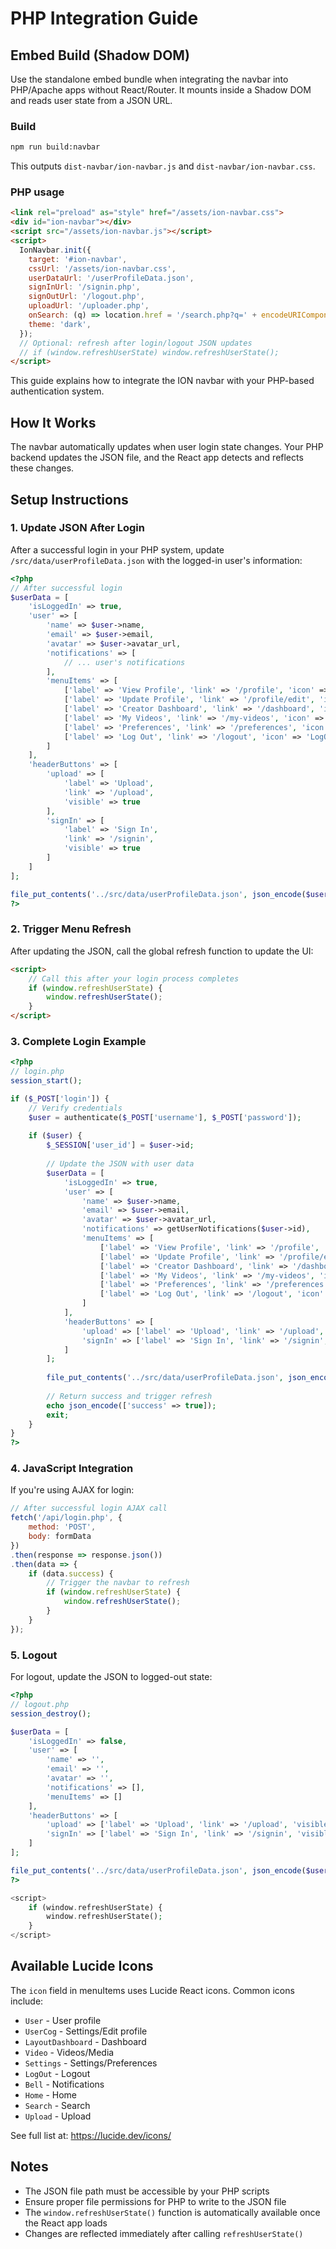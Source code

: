 # PHP Integration Guide

## Embed Build (Shadow DOM)

Use the standalone embed bundle when integrating the navbar into PHP/Apache apps without React/Router. It mounts inside a Shadow DOM and reads user state from a JSON URL.

### Build

```bash
npm run build:navbar
```

This outputs `dist-navbar/ion-navbar.js` and `dist-navbar/ion-navbar.css`.

### PHP usage

```html
<link rel="preload" as="style" href="/assets/ion-navbar.css">
<div id="ion-navbar"></div>
<script src="/assets/ion-navbar.js"></script>
<script>
  IonNavbar.init({
    target: '#ion-navbar',
    cssUrl: '/assets/ion-navbar.css',
    userDataUrl: '/userProfileData.json',
    signInUrl: '/signin.php',
    signOutUrl: '/logout.php',
    uploadUrl: '/uploader.php',
    onSearch: (q) => location.href = '/search.php?q=' + encodeURIComponent(q),
    theme: 'dark',
  });
  // Optional: refresh after login/logout JSON updates
  // if (window.refreshUserState) window.refreshUserState();
</script>
```

This guide explains how to integrate the ION navbar with your PHP-based authentication system.

## How It Works

The navbar automatically updates when user login state changes. Your PHP backend updates the JSON file, and the React app detects and reflects these changes.

## Setup Instructions

### 1. Update JSON After Login

After a successful login in your PHP system, update `/src/data/userProfileData.json` with the logged-in user's information:

```php
<?php
// After successful login
$userData = [
    'isLoggedIn' => true,
    'user' => [
        'name' => $user->name,
        'email' => $user->email,
        'avatar' => $user->avatar_url,
        'notifications' => [
            // ... user's notifications
        ],
        'menuItems' => [
            ['label' => 'View Profile', 'link' => '/profile', 'icon' => 'User'],
            ['label' => 'Update Profile', 'link' => '/profile/edit', 'icon' => 'UserCog'],
            ['label' => 'Creator Dashboard', 'link' => '/dashboard', 'icon' => 'LayoutDashboard'],
            ['label' => 'My Videos', 'link' => '/my-videos', 'icon' => 'Video'],
            ['label' => 'Preferences', 'link' => '/preferences', 'icon' => 'Settings'],
            ['label' => 'Log Out', 'link' => '/logout', 'icon' => 'LogOut']
        ]
    ],
    'headerButtons' => [
        'upload' => [
            'label' => 'Upload',
            'link' => '/upload',
            'visible' => true
        ],
        'signIn' => [
            'label' => 'Sign In',
            'link' => '/signin',
            'visible' => true
        ]
    ]
];

file_put_contents('../src/data/userProfileData.json', json_encode($userData, JSON_PRETTY_PRINT));
?>
```

### 2. Trigger Menu Refresh

After updating the JSON, call the global refresh function to update the UI:

```html
<script>
    // Call this after your login process completes
    if (window.refreshUserState) {
        window.refreshUserState();
    }
</script>
```

### 3. Complete Login Example

```php
<?php
// login.php
session_start();

if ($_POST['login']) {
    // Verify credentials
    $user = authenticate($_POST['username'], $_POST['password']);
    
    if ($user) {
        $_SESSION['user_id'] = $user->id;
        
        // Update the JSON with user data
        $userData = [
            'isLoggedIn' => true,
            'user' => [
                'name' => $user->name,
                'email' => $user->email,
                'avatar' => $user->avatar_url,
                'notifications' => getUserNotifications($user->id),
                'menuItems' => [
                    ['label' => 'View Profile', 'link' => '/profile', 'icon' => 'User'],
                    ['label' => 'Update Profile', 'link' => '/profile/edit', 'icon' => 'UserCog'],
                    ['label' => 'Creator Dashboard', 'link' => '/dashboard', 'icon' => 'LayoutDashboard'],
                    ['label' => 'My Videos', 'link' => '/my-videos', 'icon' => 'Video'],
                    ['label' => 'Preferences', 'link' => '/preferences', 'icon' => 'Settings'],
                    ['label' => 'Log Out', 'link' => '/logout', 'icon' => 'LogOut']
                ]
            ],
            'headerButtons' => [
                'upload' => ['label' => 'Upload', 'link' => '/upload', 'visible' => true],
                'signIn' => ['label' => 'Sign In', 'link' => '/signin', 'visible' => true]
            ]
        ];
        
        file_put_contents('../src/data/userProfileData.json', json_encode($userData, JSON_PRETTY_PRINT));
        
        // Return success and trigger refresh
        echo json_encode(['success' => true]);
        exit;
    }
}
?>
```

### 4. JavaScript Integration

If you're using AJAX for login:

```javascript
// After successful login AJAX call
fetch('/api/login.php', {
    method: 'POST',
    body: formData
})
.then(response => response.json())
.then(data => {
    if (data.success) {
        // Trigger the navbar to refresh
        if (window.refreshUserState) {
            window.refreshUserState();
        }
    }
});
```

### 5. Logout

For logout, update the JSON to logged-out state:

```php
<?php
// logout.php
session_destroy();

$userData = [
    'isLoggedIn' => false,
    'user' => [
        'name' => '',
        'email' => '',
        'avatar' => '',
        'notifications' => [],
        'menuItems' => []
    ],
    'headerButtons' => [
        'upload' => ['label' => 'Upload', 'link' => '/upload', 'visible' => true],
        'signIn' => ['label' => 'Sign In', 'link' => '/signin', 'visible' => true]
    ]
];

file_put_contents('../src/data/userProfileData.json', json_encode($userData, JSON_PRETTY_PRINT));
?>

<script>
    if (window.refreshUserState) {
        window.refreshUserState();
    }
</script>
```

## Available Lucide Icons

The `icon` field in menuItems uses Lucide React icons. Common icons include:

- `User` - User profile
- `UserCog` - Settings/Edit profile
- `LayoutDashboard` - Dashboard
- `Video` - Videos/Media
- `Settings` - Settings/Preferences
- `LogOut` - Logout
- `Bell` - Notifications
- `Home` - Home
- `Search` - Search
- `Upload` - Upload

See full list at: https://lucide.dev/icons/

## Notes

- The JSON file path must be accessible by your PHP scripts
- Ensure proper file permissions for PHP to write to the JSON file
- The `window.refreshUserState()` function is automatically available once the React app loads
- Changes are reflected immediately after calling `refreshUserState()`

